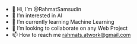 - 👋 Hi, I’m @RahmatSamsudin
- 👀 I’m interested in AI
- 🌱 I’m currently learning Machine Learning
- 💞️ I’m looking to collaborate on any Web Project
- 📫 How to reach me rahmats.atwork@gmail.com

<!---
RahmatSamsudin/RahmatSamsudin is a ✨ special ✨ repository because its `README.md` (this file) appears on your GitHub profile.
You can click the Preview link to take a look at your changes.
--->
